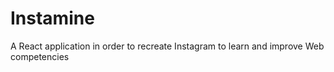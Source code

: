 # Instamine
A React application in order to recreate Instagram to learn and improve Web competencies
